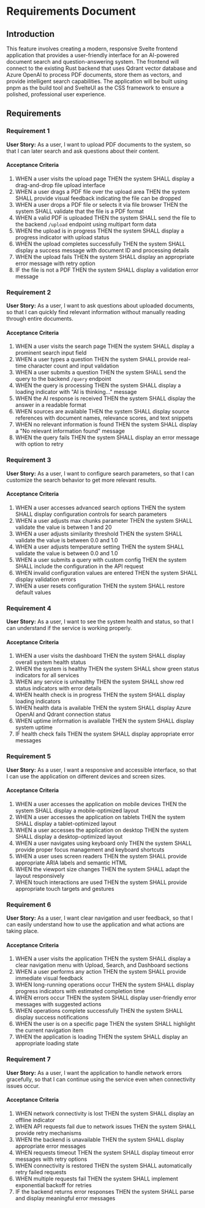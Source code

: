 # Requirements Document

## Introduction

This feature involves creating a modern, responsive Svelte frontend application that provides a user-friendly interface for an AI-powered document search and question-answering system. The frontend will connect to the existing Rust backend that uses Qdrant vector database and Azure OpenAI to process PDF documents, store them as vectors, and provide intelligent search capabilities. The application will be built using pnpm as the build tool and SvelteUI as the CSS framework to ensure a polished, professional user experience.

## Requirements

### Requirement 1

**User Story:** As a user, I want to upload PDF documents to the system, so that I can later search and ask questions about their content.

#### Acceptance Criteria

1. WHEN a user visits the upload page THEN the system SHALL display a drag-and-drop file upload interface
2. WHEN a user drags a PDF file over the upload area THEN the system SHALL provide visual feedback indicating the file can be dropped
3. WHEN a user drops a PDF file or selects it via file browser THEN the system SHALL validate that the file is a PDF format
4. WHEN a valid PDF is uploaded THEN the system SHALL send the file to the backend `/upload` endpoint using multipart form data
5. WHEN the upload is in progress THEN the system SHALL display a progress indicator with upload status
6. WHEN the upload completes successfully THEN the system SHALL display a success message with document ID and processing details
7. WHEN the upload fails THEN the system SHALL display an appropriate error message with retry option
8. IF the file is not a PDF THEN the system SHALL display a validation error message

### Requirement 2

**User Story:** As a user, I want to ask questions about uploaded documents, so that I can quickly find relevant information without manually reading through entire documents.

#### Acceptance Criteria

1. WHEN a user visits the search page THEN the system SHALL display a prominent search input field
2. WHEN a user types a question THEN the system SHALL provide real-time character count and input validation
3. WHEN a user submits a question THEN the system SHALL send the query to the backend `/query` endpoint
4. WHEN the query is processing THEN the system SHALL display a loading indicator with "AI is thinking..." message
5. WHEN the AI response is received THEN the system SHALL display the answer in a readable format
6. WHEN sources are available THEN the system SHALL display source references with document names, relevance scores, and text snippets
7. WHEN no relevant information is found THEN the system SHALL display a "No relevant information found" message
8. WHEN the query fails THEN the system SHALL display an error message with option to retry

### Requirement 3

**User Story:** As a user, I want to configure search parameters, so that I can customize the search behavior to get more relevant results.

#### Acceptance Criteria

1. WHEN a user accesses advanced search options THEN the system SHALL display configuration controls for search parameters
2. WHEN a user adjusts max chunks parameter THEN the system SHALL validate the value is between 1 and 20
3. WHEN a user adjusts similarity threshold THEN the system SHALL validate the value is between 0.0 and 1.0
4. WHEN a user adjusts temperature setting THEN the system SHALL validate the value is between 0.0 and 1.0
5. WHEN a user submits a query with custom config THEN the system SHALL include the configuration in the API request
6. WHEN invalid configuration values are entered THEN the system SHALL display validation errors
7. WHEN a user resets configuration THEN the system SHALL restore default values

### Requirement 4

**User Story:** As a user, I want to see the system health and status, so that I can understand if the service is working properly.

#### Acceptance Criteria

1. WHEN a user visits the dashboard THEN the system SHALL display overall system health status
2. WHEN the system is healthy THEN the system SHALL show green status indicators for all services
3. WHEN any service is unhealthy THEN the system SHALL show red status indicators with error details
4. WHEN health check is in progress THEN the system SHALL display loading indicators
5. WHEN health data is available THEN the system SHALL display Azure OpenAI and Qdrant connection status
6. WHEN uptime information is available THEN the system SHALL display system uptime
7. IF health check fails THEN the system SHALL display appropriate error messages

### Requirement 5

**User Story:** As a user, I want a responsive and accessible interface, so that I can use the application on different devices and screen sizes.

#### Acceptance Criteria

1. WHEN a user accesses the application on mobile devices THEN the system SHALL display a mobile-optimized layout
2. WHEN a user accesses the application on tablets THEN the system SHALL display a tablet-optimized layout
3. WHEN a user accesses the application on desktop THEN the system SHALL display a desktop-optimized layout
4. WHEN a user navigates using keyboard only THEN the system SHALL provide proper focus management and keyboard shortcuts
5. WHEN a user uses screen readers THEN the system SHALL provide appropriate ARIA labels and semantic HTML
6. WHEN the viewport size changes THEN the system SHALL adapt the layout responsively
7. WHEN touch interactions are used THEN the system SHALL provide appropriate touch targets and gestures

### Requirement 6

**User Story:** As a user, I want clear navigation and user feedback, so that I can easily understand how to use the application and what actions are taking place.

#### Acceptance Criteria

1. WHEN a user visits the application THEN the system SHALL display a clear navigation menu with Upload, Search, and Dashboard sections
2. WHEN a user performs any action THEN the system SHALL provide immediate visual feedback
3. WHEN long-running operations occur THEN the system SHALL display progress indicators with estimated completion time
4. WHEN errors occur THEN the system SHALL display user-friendly error messages with suggested actions
5. WHEN operations complete successfully THEN the system SHALL display success notifications
6. WHEN the user is on a specific page THEN the system SHALL highlight the current navigation item
7. WHEN the application is loading THEN the system SHALL display an appropriate loading state

### Requirement 7

**User Story:** As a user, I want the application to handle network errors gracefully, so that I can continue using the service even when connectivity issues occur.

#### Acceptance Criteria

1. WHEN network connectivity is lost THEN the system SHALL display an offline indicator
2. WHEN API requests fail due to network issues THEN the system SHALL provide retry mechanisms
3. WHEN the backend is unavailable THEN the system SHALL display appropriate error messages
4. WHEN requests timeout THEN the system SHALL display timeout error messages with retry options
5. WHEN connectivity is restored THEN the system SHALL automatically retry failed requests
6. WHEN multiple requests fail THEN the system SHALL implement exponential backoff for retries
7. IF the backend returns error responses THEN the system SHALL parse and display meaningful error messages